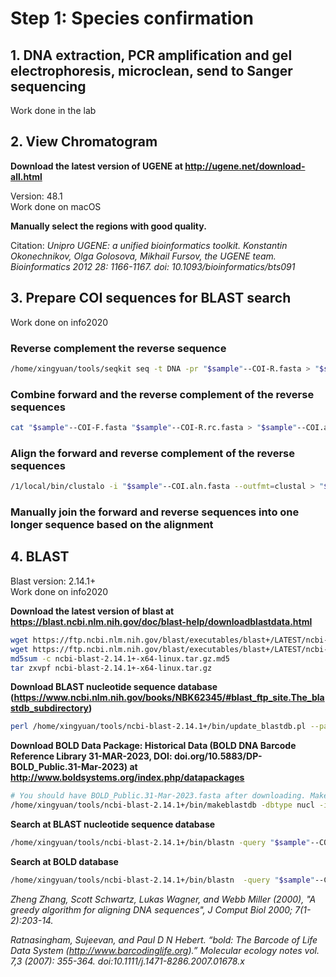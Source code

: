 # Step 1: Species confirmation
## 1. DNA extraction, PCR amplification and gel electrophoresis, microclean, send to Sanger sequencing
Work done in the lab

## 2. View Chromatogram
**Download the latest version of UGENE at http://ugene.net/download-all.html**

Version: 48.1 <br>
Work done on macOS

**Manually select the regions with good quality.** 

Citation: *Unipro UGENE: a unified bioinformatics toolkit. Konstantin Okonechnikov, Olga Golosova, Mikhail Fursov, the UGENE team. Bioinformatics 2012 28: 1166-1167. doi: 10.1093/bioinformatics/bts091*

## 3. Prepare COI sequences for BLAST search
Work done on info2020

### Reverse complement the reverse sequence
```bash
/home/xingyuan/tools/seqkit seq -t DNA -pr "$sample"--COI-R.fasta > "$sample"--COI-R.rc.fasta
```

### Combine forward and the reverse complement of the reverse sequences
```bash
cat "$sample"--COI-F.fasta "$sample"--COI-R.rc.fasta > "$sample"--COI.aln.fasta
```

### Align the forward and reverse complement of the reverse sequences 
```bash
/1/local/bin/clustalo -i "$sample"--COI.aln.fasta --outfmt=clustal > "$sample"--COI.aln
```

### Manually join the forward and reverse sequences into one longer sequence based on the alignment

## 4. BLAST
Blast version: 2.14.1+ <br>
Work done on info2020

**Download the latest version of blast at https://blast.ncbi.nlm.nih.gov/doc/blast-help/downloadblastdata.html**
```bash
wget https://ftp.ncbi.nlm.nih.gov/blast/executables/blast+/LATEST/ncbi-blast-2.14.1+-x64-linux.tar.gz
wget https://ftp.ncbi.nlm.nih.gov/blast/executables/blast+/LATEST/ncbi-blast-2.14.1+-x64-linux.tar.gz.md5
md5sum -c ncbi-blast-2.14.1+-x64-linux.tar.gz.md5
tar zxvpf ncbi-blast-2.14.1+-x64-linux.tar.gz
```

**Download BLAST nucleotide sequence database (https://www.ncbi.nlm.nih.gov/books/NBK62345/#blast_ftp_site.The_blastdb_subdirectory)**
```bash
perl /home/xingyuan/tools/ncbi-blast-2.14.1+/bin/update_blastdb.pl --passive --decompress nt
```

**Download BOLD Data Package: Historical Data (BOLD DNA Barcode Reference Library 31-MAR-2023, DOI: doi.org/10.5883/DP-BOLD_Public.31-Mar-2023) at http://www.boldsystems.org/index.php/datapackages**	

```bash
# You should have BOLD_Public.31-Mar-2023.fasta after downloading. Make it into a blast database.
/home/xingyuan/tools/ncbi-blast-2.14.1+/bin/makeblastdb -dbtype nucl -in BOLD_Public.31-Mar-2023.fasta -title BOLD_DNA_Barcode_Reference_Library_31-MAR-2023
```

**Search at BLAST nucleotide sequence database**
```bash
/home/xingyuan/tools/ncbi-blast-2.14.1+/bin/blastn -query "$sample"--COI.assembly.fasta -out "$sample".blast -db /home/xingyuan/tools/blastdb/nt -num_threads 6
```

**Search at BOLD database**
```bash
/home/xingyuan/tools/ncbi-blast-2.14.1+/bin/blastn  -query "$sample"--COI.assembly.fasta -out "$sample".bold -db /home/xingyuan/tools/blastdb/BOLD_Public.31-Mar-2023.fasta -num_threads 6
```

*Zheng Zhang, Scott Schwartz, Lukas Wagner, and Webb Miller (2000), "A greedy algorithm for aligning DNA sequences", J Comput Biol 2000; 7(1-2):203-14.*

*Ratnasingham, Sujeevan, and Paul D N Hebert. “bold: The Barcode of Life Data System (http://www.barcodinglife.org).” Molecular ecology notes vol. 7,3 (2007): 355-364. doi:10.1111/j.1471-8286.2007.01678.x*
